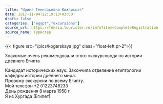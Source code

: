 ```yaml
---
title: "Ирина Геннадьевна Кожарская"
date: 2017-11-04T22:19:13+03:00
draft: false
categories: ["egypt","excursions"]
source_url: https://fekria.tourister.ru/info?item=CompleteRegistration
source_name: Туристер
---
```

{{< figure src="/pics/kogarskaya.jpg" class="float-left pr-2">}}

Знакомые очень рекомендовали этого экскурсовода по истории древнего Египта  

Кандидат исторических наук.
Закончила отделение египтологии кафедры истории древнего мира.  
Провожу экскурсии по всему Египту.  
Мой телефон +2 01223748233  
День рождения 8 марта 1958 г.  
Я из Хургада (Египет)  
<br />
<br />
<br />
<br />
<br />
<br />
<br />
<!--more-->
